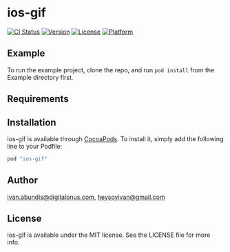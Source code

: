 # ios-gif

[![CI Status](http://img.shields.io/travis/ivan.abundis@digitalonus.com/ios-gif.svg?style=flat)](https://travis-ci.org/ivan.abundis@digitalonus.com/ios-gif)
[![Version](https://img.shields.io/cocoapods/v/ios-gif.svg?style=flat)](http://cocoapods.org/pods/ios-gif)
[![License](https://img.shields.io/cocoapods/l/ios-gif.svg?style=flat)](http://cocoapods.org/pods/ios-gif)
[![Platform](https://img.shields.io/cocoapods/p/ios-gif.svg?style=flat)](http://cocoapods.org/pods/ios-gif)

## Example

To run the example project, clone the repo, and run `pod install` from the Example directory first.

## Requirements

## Installation

ios-gif is available through [CocoaPods](http://cocoapods.org). To install
it, simply add the following line to your Podfile:

```ruby
pod "ios-gif"
```

## Author

ivan.abundis@digitalonus.com, heysoyivan@gmail.com

## License

ios-gif is available under the MIT license. See the LICENSE file for more info.
